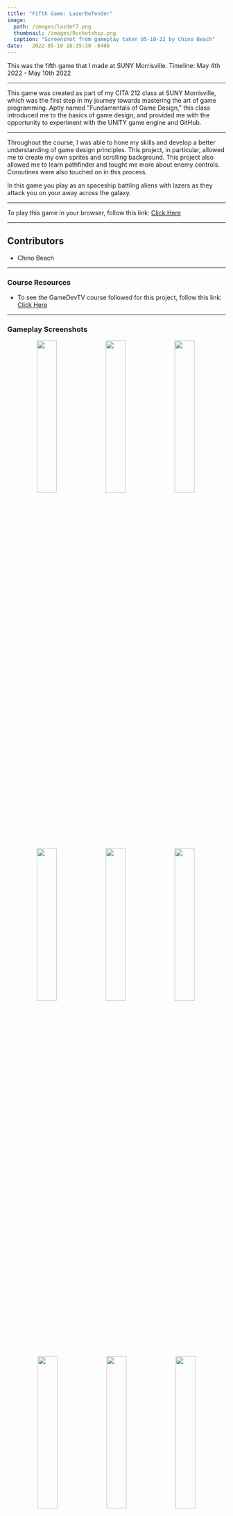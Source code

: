 ```yaml
---
title: "Fifth Game: LazerDefender"
image: 
  path: /images/lazdef7.png
  thumbnail: /images/Rocketship.png
  caption: "Screenshot from gameplay taken 05-10-22 by Chino Beach"
date:   2022-05-10 16:35:30 -0400
---
```


This was the fifth game that I made at SUNY Morrisville.
Timeline: May 4th 2022 - May 10th 2022

---
 
This game was created as part of my CITA 212 class at SUNY Morrisville, which was the first step in my journey towards mastering the art of game programming. Aptly named "Fundamentals of Game Design," this class introduced me to the basics of game design, and provided me with the opportunity to experiment with the UNITY game engine and GitHub.

---

Throughout the course, I was able to hone my skills and develop a better understanding of game design principles. This project, in particular, allowed me to create my own sprites and scrolling background. This project also allowed me to learn pathfinder and tought me more about enemy controls. Coroutines were also touched on in this process.

In this game you play as an spaceship battling aliens with lazers as they attack you on your away across the galaxy.

---

To play this game in your browser, follow this link: <a href="https://chinobeach.itch.io/lazer-defender">Click Here</a> 

---

## Contributors
* Chino Beach

---

### Course Resources
* To see the GameDevTV course followed for this project, follow this link: <a href="https://www.gamedev.tv/courses/enrolled/1394720">Click Here</a> 

---

### Gameplay Screenshots
<div align="center">

  <img src="/images/lazdef1.png" alt="" width="30%">&nbsp;
  <img src="/images/lazdef2.png" alt="" width="30%">&nbsp;
  <img src="/images/lazdef3.png" alt="" width="30%">&nbsp; 
  <img src="/images/lazdef4.png" alt="" width="30%">&nbsp;
  <img src="/images/lazdef5.png" alt="" width="30%">&nbsp;
  <img src="/images/lazdef6.png" alt="" width="30%">&nbsp;
  <img src="/images/lazdef7.png" alt="" width="30%">&nbsp;
  <img src="/images/lazdef8.png" alt="" width="30%">&nbsp;
  <img src="/images/lazdef9.png" alt="" width="30%">

</div>

---

### Sprites I made
<div align="center">

  <img src="/images/enemylazer.png" alt="" width="45%">&nbsp;
  <img src="/images/enemyRocket.png" alt="" width="45%">&nbsp;
  <img src="/images/enemyShip2.png" alt="" width="30%">&nbsp; 
  <img src="/images/playerlazer.png" alt="" width="30%">&nbsp;
  <img src="/images/Rocketship.png" alt="" width="30%">

</div>

### Scrolling Background Images I made
<div align="center">

  <img src="/images/space.png" alt="" width="45%">&nbsp;
  <img src="/images/space0.png" alt="" width="45%">&nbsp;
  <img src="/images/space1.png" alt="" width="45%">&nbsp; 
  <img src="/images/space2.png" alt="" width="45%">

</div>

---

Link to GitHub Repository: <a href="https://github.com/ChinoBeach/LazerDefender">Click Here</a>
